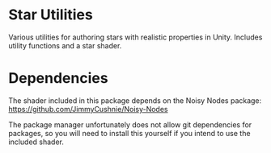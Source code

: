 # Star Utilities
Various utilities for authoring stars with realistic properties in Unity. Includes utility functions and a star shader.

# Dependencies
The shader included in this package depends on the Noisy Nodes package: https://github.com/JimmyCushnie/Noisy-Nodes

The package manager unfortunately does not allow git dependencies for packages, so you will need to install this yourself if you intend to use the included shader.
